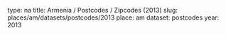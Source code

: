 type: na
title: Armenia / Postcodes / Zipcodes (2013)
slug: places/am/datasets/postcodes/2013
place: am
dataset: postcodes
year: 2013
